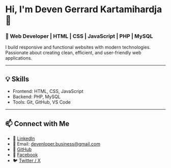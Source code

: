 # Hi, I'm Deven Gerrard Kartamihardja 👋

### 🚀 Web Developer | HTML | CSS | JavaScript | PHP | MySQL  

I build responsive and functional websites with modern technologies. Passionate about creating clean, efficient, and user-friendly web applications.

---

## 💡 Skills  
- Frontend: HTML, CSS, JavaScript  
- Backend: PHP, MySQL  
- Tools: Git, GitHub, VS Code  

---

## 📫 Connect with Me  
- 💼 [LinkedIn](https://linkedin.com/in/Deven669)  
- 📧 Email: devenloper.business@gmail.com
- 🐙 [GitHub](https://github.com/devenloper)  
- 📘 [Facebook](https://facebook.com/devenloper)  
- 🐦 [Twitter / X](https://twitter.com/devenloper)

